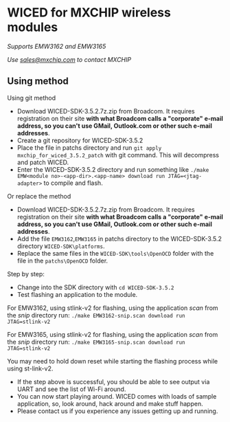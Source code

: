 # WICED for MXCHIP wireless modules
*Supports EMW3162 and EMW3165*

*Use sales@mxchip.com to contact MXCHIP*

## Using method

Using git method

* Download WICED-SDK-3.5.2.7z.zip from Broadcom. It requires registration on their site **with what Broadcom calls a "corporate" e-mail address, so you can't use GMail, Outlook.com or other such e-mail addresses**.
* Create a git repository for WICED-SDK-3.5.2
* Place the file in patchs directory and run `git apply mxchip_for_wiced_3.5.2_patch` with git command. This will decompress and patch WICED.
* Enter the WICED-SDK-3.5.2 directory and run something like `./make EMW<module no>-<app-dir>.<app-name> download run JTAG=<jtag-adapter>` to compile and flash.

Or replace the method

* Download WICED-SDK-3.5.2.7z.zip from Broadcom. It requires registration on their site **with what Broadcom calls a "corporate" e-mail address, so you can't use GMail, Outlook.com or other such e-mail addresses**.
* Add the file `EMW3162`,`EMW3165` in patchs directory to the WICED-SDK-3.5.2 directory `WICED-SDK\platforms`.
* Replace the same files in the `WICED-SDK\tools\OpenOCD` folder with the file in the `patchs\OpenOCD` folder. 

Step by step:
* Change into the SDK directory with `cd WICED-SDK-3.5.2`
* Test flashing an application to the module.

For EMW3162, using stlink-v2 for flashing, using the application *scan* from the *snip* directory run:
`./make EMW3162-snip.scan download run JTAG=stlink-v2`

For EMW3165, using stlink-v2 for flashing, using the application *scan* from the *snip* directory run:
`./make EMW3165-snip.scan download run JTAG=stlink-v2`

You may need to hold down reset while starting the flashing process while using st-link-v2.

* If the step above is successful, you should be able to see output via UART and see the list of Wi-Fi around.
* You can now start playing around. WICED comes with loads of sample application, so, look around, hack around and make stuff happen.
* Please contact us if you experience any issues getting up and running.
